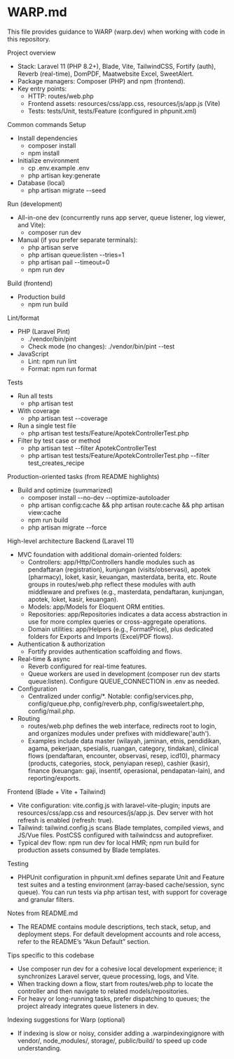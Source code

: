 # WARP.md

This file provides guidance to WARP (warp.dev) when working with code in this repository.

Project overview
- Stack: Laravel 11 (PHP 8.2+), Blade, Vite, TailwindCSS, Fortify (auth), Reverb (real-time), DomPDF, Maatwebsite Excel, SweetAlert.
- Package managers: Composer (PHP) and npm (frontend).
- Key entry points:
  - HTTP: routes/web.php
  - Frontend assets: resources/css/app.css, resources/js/app.js (Vite)
  - Tests: tests/Unit, tests/Feature (configured in phpunit.xml)

Common commands
Setup
- Install dependencies
  - composer install
  - npm install
- Initialize environment
  - cp .env.example .env
  - php artisan key:generate
- Database (local)
  - php artisan migrate --seed

Run (development)
- All-in-one dev (concurrently runs app server, queue listener, log viewer, and Vite):
  - composer run dev
- Manual (if you prefer separate terminals):
  - php artisan serve
  - php artisan queue:listen --tries=1
  - php artisan pail --timeout=0
  - npm run dev

Build (frontend)
- Production build
  - npm run build

Lint/format
- PHP (Laravel Pint)
  - ./vendor/bin/pint
  - Check mode (no changes): ./vendor/bin/pint --test
- JavaScript
  - Lint: npm run lint
  - Format: npm run format

Tests
- Run all tests
  - php artisan test
- With coverage
  - php artisan test --coverage
- Run a single test file
  - php artisan test tests/Feature/ApotekControllerTest.php
- Filter by test case or method
  - php artisan test --filter ApotekControllerTest
  - php artisan test tests/Feature/ApotekControllerTest.php --filter test_creates_recipe

Production-oriented tasks (from README highlights)
- Build and optimize (summarized)
  - composer install --no-dev --optimize-autoloader
  - php artisan config:cache && php artisan route:cache && php artisan view:cache
  - npm run build
  - php artisan migrate --force

High-level architecture
Backend (Laravel 11)
- MVC foundation with additional domain-oriented folders:
  - Controllers: app/Http/Controllers handle modules such as pendaftaran (registration), kunjungan (visits/observasi), apotek (pharmacy), loket, kasir, keuangan, masterdata, berita, etc. Route groups in routes/web.php reflect these modules with auth middleware and prefixes (e.g., masterdata, pendaftaran, kunjungan, apotek, loket, kasir, keuangan).
  - Models: app/Models for Eloquent ORM entities.
  - Repositories: app/Repositories indicates a data access abstraction in use for more complex queries or cross-aggregate operations.
  - Domain utilities: app/Helpers (e.g., FormatPrice), plus dedicated folders for Exports and Imports (Excel/PDF flows).
- Authentication & authorization
  - Fortify provides authentication scaffolding and flows.
- Real-time & async
  - Reverb configured for real-time features.
  - Queue workers are used in development (composer run dev starts queue:listen). Configure QUEUE_CONNECTION in .env as needed.
- Configuration
  - Centralized under config/*. Notable: config/services.php, config/queue.php, config/reverb.php, config/sweetalert.php, config/mail.php.
- Routing
  - routes/web.php defines the web interface, redirects root to login, and organizes modules under prefixes with middleware('auth').
  - Examples include data master (wilayah, jaminan, etnis, pendidikan, agama, pekerjaan, spesialis, ruangan, category, tindakan), clinical flows (pendaftaran, encounter, observasi, resep, icd10), pharmacy (products, categories, stock, penyiapan resep), cashier (kasir), finance (keuangan: gaji, insentif, operasional, pendapatan-lain), and reporting/exports.

Frontend (Blade + Vite + Tailwind)
- Vite configuration: vite.config.js with laravel-vite-plugin; inputs are resources/css/app.css and resources/js/app.js. Dev server with hot refresh is enabled (refresh: true).
- Tailwind: tailwind.config.js scans Blade templates, compiled views, and JS/Vue files. PostCSS configured with tailwindcss and autoprefixer.
- Typical dev flow: npm run dev for local HMR; npm run build for production assets consumed by Blade templates.

Testing
- PHPUnit configuration in phpunit.xml defines separate Unit and Feature test suites and a testing environment (array-based cache/session, sync queue). You can run tests via php artisan test, with support for coverage and granular filters.

Notes from README.md
- The README contains module descriptions, tech stack, setup, and deployment steps. For default development accounts and role access, refer to the README’s “Akun Default” section.

Tips specific to this codebase
- Use composer run dev for a cohesive local development experience; it synchronizes Laravel server, queue processing, logs, and Vite.
- When tracking down a flow, start from routes/web.php to locate the controller and then navigate to related models/repositories.
- For heavy or long-running tasks, prefer dispatching to queues; the project already integrates queue listeners in dev.

Indexing suggestions for Warp (optional)
- If indexing is slow or noisy, consider adding a .warpindexingignore with vendor/, node_modules/, storage/, public/build/ to speed up code understanding.
